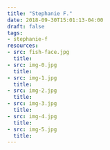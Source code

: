 ```yaml
---
title: "Stephanie F."
date: 2018-09-30T15:01:13-04:00
draft: false
tags:
- stephanie-f
resources:
- src: fish-face.jpg
  title:
- src: img-0.jpg
  title:
- src: img-1.jpg
  title:
- src: img-2.jpg
  title:
- src: img-3.jpg
  title:
- src: img-4.jpg
  title:
- src: img-5.jpg
  title:
---
```

